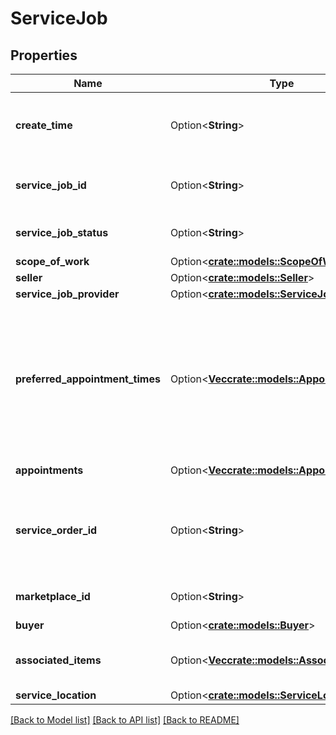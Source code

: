 # ServiceJob

## Properties

Name | Type | Description | Notes
------------ | ------------- | ------------- | -------------
**create_time** | Option<**String**> | The date and time of the creation of the job, in ISO 8601 format. | [optional]
**service_job_id** | Option<**String**> | Amazon identifier for the service job. | [optional]
**service_job_status** | Option<**String**> | The status of the service job. | [optional]
**scope_of_work** | Option<[**crate::models::ScopeOfWork**](ScopeOfWork.md)> |  | [optional]
**seller** | Option<[**crate::models::Seller**](Seller.md)> |  | [optional]
**service_job_provider** | Option<[**crate::models::ServiceJobProvider**](ServiceJobProvider.md)> |  | [optional]
**preferred_appointment_times** | Option<[**Vec<crate::models::AppointmentTime>**](AppointmentTime.md)> | A list of appointment windows preferred by the buyer. Included only if the buyer selected appointment windows when creating the order. | [optional]
**appointments** | Option<[**Vec<crate::models::Appointment>**](Appointment.md)> | A list of appointments. | [optional]
**service_order_id** | Option<**String**> | The Amazon-defined identifier for an order placed by the buyer, in 3-7-7 format. | [optional]
**marketplace_id** | Option<**String**> | The marketplace identifier. | [optional]
**buyer** | Option<[**crate::models::Buyer**](Buyer.md)> |  | [optional]
**associated_items** | Option<[**Vec<crate::models::AssociatedItem>**](AssociatedItem.md)> | A list of items associated with the service job. | [optional]
**service_location** | Option<[**crate::models::ServiceLocation**](ServiceLocation.md)> |  | [optional]

[[Back to Model list]](../README.md#documentation-for-models) [[Back to API list]](../README.md#documentation-for-api-endpoints) [[Back to README]](../README.md)



